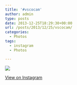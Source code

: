 ```yaml
---
title: '#vscocam'
author: admin
type: posts
date: 2013-12-25T18:29:30+00:00
url: /posts/2013/12/25/vscocam/
categories:
  - Photos
tags:
  - instagram
  - Photos

---
```

<img src="http://lobban.org/wordpress//HLIC/f9992dcc134945e0c34c1e95a6c17d2b.jpg" class="instagram-image" />

<p class="view-instagram">
  <a href="http://instagram.com/p/iWo6TMKlti/">View on Instagram</a>
</p>